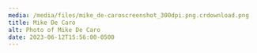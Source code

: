 ```yaml
---
media: /media/files/mike_de-caroscreenshot_300dpi.png.crdownload.png
title: Mike De Caro
alt: Photo of Mike De Caro
date: 2023-06-12T15:56:00-0500
---
```

